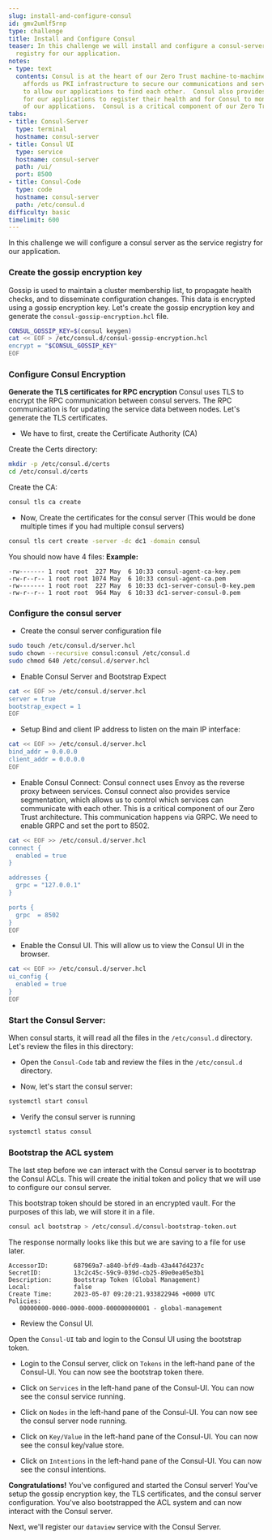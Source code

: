 ```yaml
---
slug: install-and-configure-consul
id: gmv2umlf5rnp
type: challenge
title: Install and Configure Consul
teaser: In this challenge we will install and configure a consul-server as the service
  registry for our application.
notes:
- type: text
  contents: Consul is at the heart of our Zero Trust machine-to-machine communication.  Consul
    affords us PKI infrastructure to secure our communications and service discovery
    to allow our applications to find each other.  Consul also provides a mechanism
    for our applications to register their health and for Consul to monitor the health
    of our applications.  Consul is a critical component of our Zero Trust architecture.
tabs:
- title: Consul-Server
  type: terminal
  hostname: consul-server
- title: Consul UI
  type: service
  hostname: consul-server
  path: /ui/
  port: 8500
- title: Consul-Code
  type: code
  hostname: consul-server
  path: /etc/consul.d
difficulty: basic
timelimit: 600
---
```


 In this challenge we will configure a consul server as the service registry for our application.

### Create the gossip encryption key

Gossip is used to maintain a cluster membership list, to propagate health checks, and to disseminate configuration changes.  This data is encrypted using a gossip encryption key.  Let's create the gossip encryption key and generate the `consul-gossip-encryption.hcl` file.

```bash
CONSUL_GOSSIP_KEY=$(consul keygen)
cat << EOF > /etc/consul.d/consul-gossip-encryption.hcl
encrypt = "$CONSUL_GOSSIP_KEY"
EOF
```

### Configure Consul Encryption

**Generate the TLS certificates for RPC encryption**
Consul uses TLS to encrypt the RPC communication between consul servers. The RPC communication is for updating the service data between nodes.   Let's generate the TLS certificates.

* We have to first, create the Certificate Authority (CA)

Create the Certs directory:

```bash
mkdir -p /etc/consul.d/certs
cd /etc/consul.d/certs
```

Create the CA:

```bash
consul tls ca create
```

* Now, Create the certificates for the consul server (This would be done multiple times if you had multiple consul servers)

```bash
consul tls cert create -server -dc dc1 -domain consul
```

You should now have 4 files:
**Example:**

```bash,nocopy
-rw------- 1 root root  227 May  6 10:33 consul-agent-ca-key.pem
-rw-r--r-- 1 root root 1074 May  6 10:33 consul-agent-ca.pem
-rw------- 1 root root  227 May  6 10:33 dc1-server-consul-0-key.pem
-rw-r--r-- 1 root root  964 May  6 10:33 dc1-server-consul-0.pem
```

### Configure the consul server

* Create the consul server configuration file

```bash
sudo touch /etc/consul.d/server.hcl
sudo chown --recursive consul:consul /etc/consul.d
sudo chmod 640 /etc/consul.d/server.hcl
```

* Enable Consul Server and Bootstrap Expect

```bash
cat << EOF >> /etc/consul.d/server.hcl
server = true
bootstrap_expect = 1
EOF
```

* Setup Bind and client IP address to listen on the main IP interface:

```bash
cat << EOF >> /etc/consul.d/server.hcl
bind_addr = 0.0.0.0
client_addr = 0.0.0.0
EOF
```

* Enable Consul Connect:
Consul connect uses Envoy as the reverse proxy between services.  Consul connect also provides service segmentation, which allows us to control which services can communicate with each other.  This is a critical component of our Zero Trust architecture. This communication happens via GRPC.  We need to enable GRPC and set the port to 8502.

```bash
cat << EOF >> /etc/consul.d/server.hcl
connect {
  enabled = true
}

addresses {
  grpc = "127.0.0.1"
}

ports {
  grpc  = 8502
}
EOF
```

* Enable the Consul UI. This will allow us to view the Consul UI in the browser.

```bash
cat << EOF >> /etc/consul.d/server.hcl
ui_config {
  enabled = true
}
EOF
```

### Start the Consul Server:

When consul starts, it will read all the files in the `/etc/consul.d` directory.
Let's review the files in this directory:

* Open the `Consul-Code` tab and review the files in the `/etc/consul.d` directory.

* Now, let's start the consul server:

```bash
systemctl start consul
```

* Verify the consul server is running

```bash
systemctl status consul
```

### Bootstrap the ACL system

The last step before we can interact with the Consul server is to bootstrap the Consul ACLs.   This will create the initial token and policy that we will use to configure our consul server.

This bootstrap token should be stored in an encrypted vault. For the purposes of this lab, we will store it in a file.

```bash
consul acl bootstrap > /etc/consul.d/consul-bootstrap-token.out
```

The response normally looks like this but we are saving to a file for use later.

```bash,nocopy
AccessorID:       687969a7-a840-bfd9-4adb-43a447d4237c
SecretID:         13c2c45c-59c9-039d-cb25-89e0ea05e3b1
Description:      Bootstrap Token (Global Management)
Local:            false
Create Time:      2023-05-07 09:20:21.933822946 +0000 UTC
Policies:
   00000000-0000-0000-0000-000000000001 - global-management
```

* Review the Consul UI.

Open the `Consul-UI` tab and login to the Consul UI using the bootstrap token.

* Login to the Consul server, click on `Tokens` in the left-hand pane of the Consul-UI.  You can now see the bootstrap token there.

* Click on `Services` in the left-hand pane of the Consul-UI.  You can now see the consul service running.

* Click on `Nodes` in the left-hand pane of the Consul-UI.  You can now see the consul server node running.

* Click on `Key/Value` in the left-hand pane of the Consul-UI.  You can now see the consul key/value store.

* Click on `Intentions` in the left-hand pane of the Consul-UI.  You can now see the consul intentions.

**Congratulations!** You've configured and started the Consul server!  You've setup the gossip encryption key, the TLS certificates, and the consul server configuration.  You've also bootstrapped the ACL system and can now interact with the Consul server.

Next, we'll register our `dataview` service with the Consul Server.
